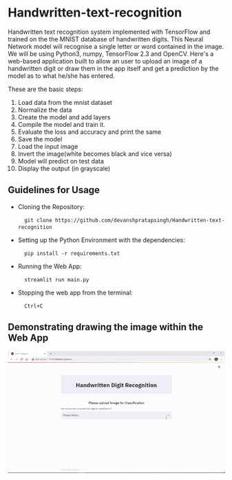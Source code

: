 # Handwritten-text-recognition
Handwritten text recognition system implemented with TensorFlow and trained on the the MNIST database of handwritten digits. This Neural Network model will recognise a single letter or word contained in the image. We will be using Python3, numpy, TensorFlow 2.3 and OpenCV. Here's a web-based application built to allow an user to upload an image of a handwritten digit or draw them in the app itself and get a prediction by the model as to what he/she has entered.

These are the basic steps:
1) Load data from the mnist dataset
2) Normalize the data
3) Create the model and add layers
4) Compile the model  and train it.
5) Evaluate the loss and accuracy and print the same
6) Save the model
7) Load the input image
8) Invert the image(white becomes black and vice versa)
9) Model will predict on test data
10) Display the output (in grayscale)

## Guidelines for Usage

- Cloning the Repository: 

        git clone https://github.com/devanshpratapsingh/Handwritten-text-recognition
        
- Setting up the Python Environment with the dependencies:

        pip install -r requirements.txt

- Running the Web App:

        streamlit run main.py
        
- Stopping the web app from the terminal:

        Ctrl+C
        
## Demonstrating drawing the image within the Web App

![](images/Demo-Draw.gif)
